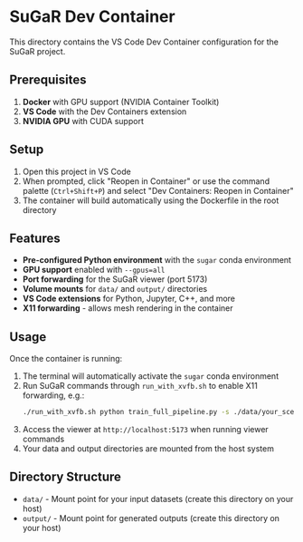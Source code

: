 # SuGaR Dev Container

This directory contains the VS Code Dev Container configuration for the SuGaR project.

## Prerequisites

1. **Docker** with GPU support (NVIDIA Container Toolkit)
2. **VS Code** with the Dev Containers extension
3. **NVIDIA GPU** with CUDA support

## Setup

1. Open this project in VS Code
2. When prompted, click "Reopen in Container" or use the command palette (`Ctrl+Shift+P`) and select "Dev Containers: Reopen in Container"
3. The container will build automatically using the Dockerfile in the root directory

## Features

- **Pre-configured Python environment** with the `sugar` conda environment
- **GPU support** enabled with `--gpus=all`
- **Port forwarding** for the SuGaR viewer (port 5173)
- **Volume mounts** for `data/` and `output/` directories
- **VS Code extensions** for Python, Jupyter, C++, and more
- **X11 forwarding** - allows mesh rendering in the container

## Usage

Once the container is running:

1. The terminal will automatically activate the `sugar` conda environment
2. Run SuGaR commands through `run_with_xvfb.sh` to enable X11 forwarding, e.g.:
   ```bash
   ./run_with_xvfb.sh python train_full_pipeline.py -s ./data/your_scene -r dn_consistency --high_poly True --export_obj True
   ```
3. Access the viewer at `http://localhost:5173` when running viewer commands
4. Your data and output directories are mounted from the host system

## Directory Structure

- `data/` - Mount point for your input datasets (create this directory on your host)
- `output/` - Mount point for generated outputs (create this directory on your host)
